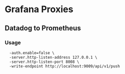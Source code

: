 # Grafana Proxies
## Datadog to Prometheus
### Usage
```
  -auth.enable=false \
  -server.http-listen-address 127.0.0.1 \
  -server.http-listen-port 8008 \
  -write-endpoint http://localhost:9009/api/v1/push
```
